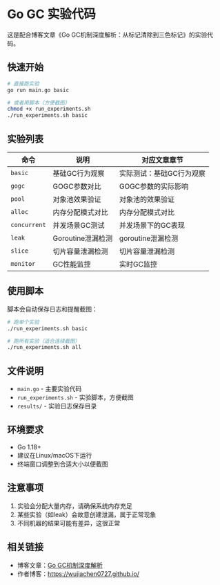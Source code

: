 # Go GC 实验代码

这是配合博客文章《Go GC机制深度解析：从标记清除到三色标记》的实验代码。

## 快速开始

```bash
# 直接跑实验
go run main.go basic

# 或者用脚本（方便截图）
chmod +x run_experiments.sh
./run_experiments.sh basic
```

## 实验列表

| 命令 | 说明 | 对应文章章节 |
|------|------|-------------|
| `basic` | 基础GC行为观察 | 实际测试：基础GC行为观察 |
| `gogc` | GOGC参数对比 | GOGC参数的实际影响 |
| `pool` | 对象池效果验证 | 对象池的效果验证 |
| `alloc` | 内存分配模式对比 | 内存分配模式对比 |
| `concurrent` | 并发场景GC测试 | 并发场景下的GC表现 |
| `leak` | Goroutine泄漏检测 | goroutine泄漏检测 |
| `slice` | 切片容量泄漏检测 | 切片容量泄漏检测 |
| `monitor` | GC性能监控 | 实时GC监控 |

## 使用脚本

脚本会自动保存日志和提醒截图：

```bash
# 跑单个实验
./run_experiments.sh basic

# 跑所有实验（适合连续截图）
./run_experiments.sh all
```

## 文件说明

- `main.go` - 主要实验代码
- `run_experiments.sh` - 实验脚本，方便截图
- `results/` - 实验日志保存目录

## 环境要求

- Go 1.18+
- 建议在Linux/macOS下运行
- 终端窗口调整到合适大小以便截图

## 注意事项

1. 实验会分配大量内存，请确保系统内存充足
2. 某些实验（如leak）会故意创建泄漏，属于正常现象
3. 不同机器的结果可能有差异，这很正常

## 相关链接

- 博客文章：[Go GC机制深度解析](https://wujiachen0727.github.io/posts/go-gc机制深度解析从标记清除到三色标记/)
- 作者博客：https://wujiachen0727.github.io/